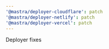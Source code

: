 ```yaml
---
'@mastra/deployer-cloudflare': patch
'@mastra/deployer-netlify': patch
'@mastra/deployer-vercel': patch
---
```


Deployer fixes
